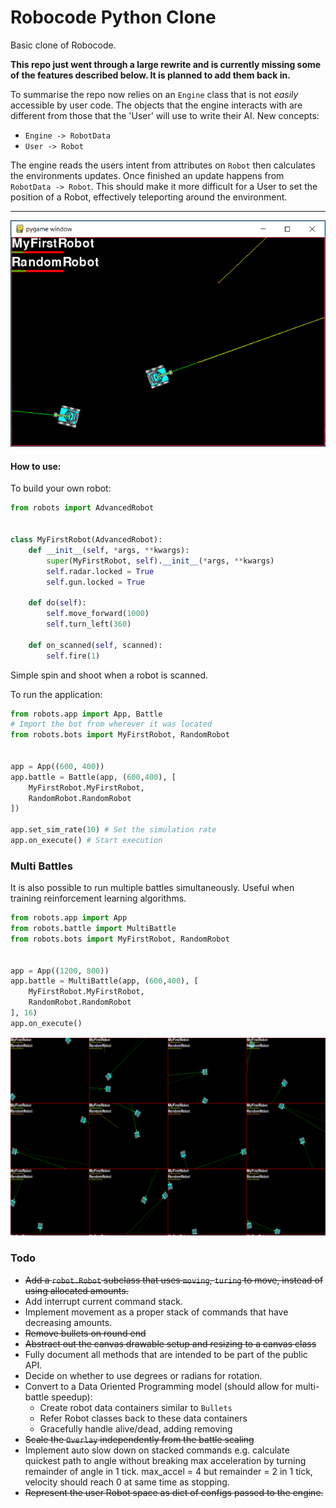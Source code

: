 # Robocode Python Clone

Basic clone of Robocode.

__This repo just went through a large rewrite and is currently missing some of the features described below.  It is planned to add them back in.__

To summarise the repo now relies on an `Engine` class that is not _easily_ accessible by user code.  The objects that the engine interacts with are different from those that the 'User' will use to write their AI.
New concepts:
* `Engine -> RobotData`
* `User -> Robot`

The engine reads the users intent from attributes on `Robot` then calculates the environments updates.  Once finished an update happens from `RobotData -> Robot`.  This should make it more difficult for a User to set the position of a Robot, effectively teleporting around the environment.

***


![Battle Image](/docs/images/battle.png)

#### How to use:

To build your own robot:
```python
from robots import AdvancedRobot


class MyFirstRobot(AdvancedRobot):
    def __init__(self, *args, **kwargs):
        super(MyFirstRobot, self).__init__(*args, **kwargs)
        self.radar.locked = True
        self.gun.locked = True

    def do(self):
        self.move_forward(1000)
        self.turn_left(360)

    def on_scanned(self, scanned):
        self.fire(1)
```

Simple spin and shoot when a robot is scanned.

To run the application:
```python
from robots.app import App, Battle
# Import the bot from wherever it was located
from robots.bots import MyFirstRobot, RandomRobot


app = App((600, 400))
app.battle = Battle(app, (600,400), [
    MyFirstRobot.MyFirstRobot,
    RandomRobot.RandomRobot
])

app.set_sim_rate(10) # Set the simulation rate
app.on_execute() # Start execution
```

### Multi Battles

It is also possible to run multiple battles simultaneously.
Useful when training reinforcement learning algorithms.

```python
from robots.app import App
from robots.battle import MultiBattle
from robots.bots import MyFirstRobot, RandomRobot


app = App((1200, 800))
app.battle = MultiBattle(app, (600,400), [
    MyFirstRobot.MyFirstRobot,
    RandomRobot.RandomRobot
], 16)
app.on_execute()
```
![Multi_Battle Image](/docs/images/multi_battle.png)

### Todo
* ~~Add a `robot.Robot` subclass that uses `moving`, `turing` to move, instead of using allocated amounts.~~
* Add interrupt current command stack.
* Implement movement as a proper stack of commands that have decreasing amounts.
* ~~Remove bullets on round end~~
* ~~Abstract out the canvas drawable setup and resizing to a canvas class~~
* Fully document all methods that are intended to be part of the public API.
* Decide on whether to use degrees or radians for rotation.
* Convert to a Data Oriented Programming model (should allow for multi-battle speedup):
    * Create robot data containers similar to `Bullets`
    * Refer Robot classes back to these data containers
    * Gracefully handle alive/dead, adding removing 
* ~~Scale the `Overlay` independently from the battle scaling~~
* Implement auto slow down on stacked commands e.g. calculate quickest path to angle without breaking max acceleration by turning remainder of angle in 1 tick.  max_accel = 4 but remainder = 2 in 1 tick, velocity should reach 0 at same time as stopping.
* ~~Represent the user Robot space as dict of configs passed to the engine.~~
